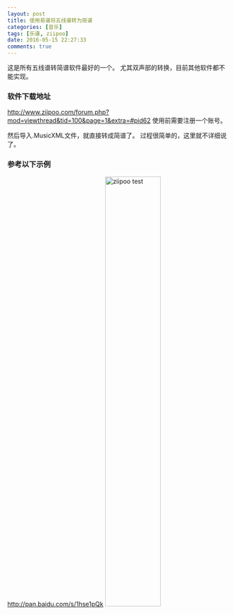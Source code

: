 ```yaml
---
layout: post
title: 使用易谱将五线谱转为简谱
categories: [音乐]
tags: [乐谱, ziipoo]
date: 2016-05-15 22:27:33
comments: true
---
```


这是所有五线谱转简谱软件最好的一个。
尤其双声部的转换，目前其他软件都不能实现。

### 软件下载地址
<http://www.ziipoo.com/forum.php?mod=viewthread&tid=100&page=1&extra=#pid62>
使用前需要注册一个账号。
<!--more-->
然后导入.MusicXML文件，就直接转成简谱了。
过程很简单的，这里就不详细说了。

### 参考以下示例
<http://pan.baidu.com/s/1hse1pQk>
<img src="{{ site.url }}/assets/blogImg/ziipoo_test.png" width="50%" alt="ziipoo test"/>
